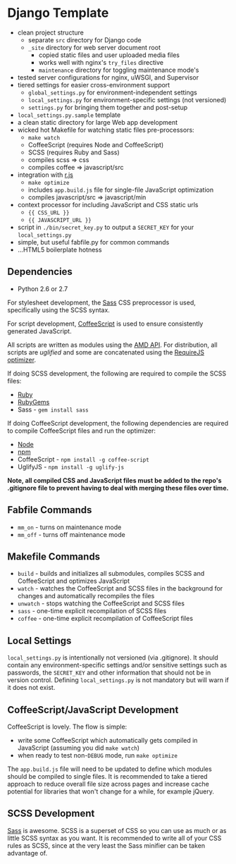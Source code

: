 Django Template
======================
- clean project structure
    - separate ``src`` directory for Django code
    - ``_site`` directory for web server document root
        - copied static files and user uploaded media files
        - works well with nginx's ``try_files`` directive
        - ``maintenance`` directory for toggling maintenance mode's
- tested server configurations for nginx, uWSGI, and Supervisor
- tiered settings for easier cross-environment support
    - ``global_settings.py`` for environment-independent settings
    - ``local_settings.py`` for environment-specific settings (not versioned)
    - ``settings.py`` for bringing them together and post-setup
- ``local_settings.py.sample`` template
- a clean static directory for large Web app development
- wicked hot Makefile for watching static files pre-processors:
    - ``make watch``
    - CoffeeScript (requires Node and CoffeeScript)
    - SCSS (requires Ruby and Sass)
    - compiles scss => css
    - compiles coffee => javascript/src
- integration with [r.js](https://github.com/jrburke/r.js/)
    - ``make optimize``
    - includes ``app.build.js`` file for single-file JavaScript optimization
    - compiles javascript/src => javascript/min
- context processor for including JavaScript and CSS static urls
    - ``{{ CSS_URL }}``
    - ``{{ JAVASCRIPT_URL }}``
- script in ``./bin/secret_key.py`` to output a ``SECRET_KEY`` for your
    ``local_settings.py``
- simple, but useful fabfile.py for common commands
- ...HTML5 boilerplate hotness

Dependencies
------------
- Python 2.6 or 2.7

For stylesheet development, the [Sass](http://sass-lang.com) CSS preprocessor is used, specifically using the SCSS syntax.

For script development, [CoffeeScript](http://coffeescript.org) is used to ensure consistently generated JavaScript.

All scripts are written as modules using the [AMD API](http://requirejs.org/docs/whyamd.html). For distribution, all scripts are _uglified_ and some are concatenated using the [RequireJS optimizer](http://requirejs.org/docs/optimization.html).

If doing SCSS development, the following are required to compile the SCSS files:

- [Ruby](http://www.ruby-lang.org)
- [RubyGems](http://rubygems.org)
- Sass - `gem install sass`

If doing CoffeeScript development, the following dependencies are required to compile CoffeeScript files and run the optimizer:

- [Node](http://nodejs.org)
- [npm](https://npmjs.org)
- CoffeeScript - `npm install -g coffee-script`
- UglifyJS - `npm install -g uglify-js`

**Note, all compiled CSS and JavaScript files must be added to the repo's .gitignore file to prevent having to deal with merging these files over time.**

Fabfile Commands
----------------
- ``mm_on`` - turns on maintenance mode
- ``mm_off`` - turns off maintenance mode

Makefile Commands
-----------------
- ``build`` - builds and initializes all submodules, compiles SCSS and
    CoffeeScript and optimizes JavaScript
- ``watch`` - watches the CoffeeScript and SCSS files in the background
for changes and automatically recompiles the files
- ``unwatch`` - stops watching the CoffeeScript and SCSS files
- ``sass`` - one-time explicit recompilation of SCSS files
- ``coffee`` - one-time explicit recompilation of CoffeeScript files

Local Settings
--------------
``local_settings.py`` is intentionally not versioned (via .gitignore). It should
contain any environment-specific settings and/or sensitive settings such as
passwords, the ``SECRET_KEY`` and other information that should not be in version
control. Defining ``local_settings.py`` is not mandatory but will warn if it does
not exist.

CoffeeScript/JavaScript Development
-----------------------------------
CoffeeScript is lovely. The flow is simple:

- write some CoffeeScript which automatically gets compiled in JavaScript
(assuming you did ``make watch``)
- when ready to test non-``DEBUG`` mode, run ``make optimize``

The ``app.build.js`` file will need to be updated to define which modules
should be compiled to single files. It is recommended to take a tiered
approach to reduce overall file size across pages and increase cache potential
for libraries that won't change for a while, for example jQuery.

SCSS Development
----------------
[Sass](http://sass-lang.com/) is awesome. SCSS is a superset of CSS so you can
use as much or as little SCSS syntax as you want. It is recommended to write
all of your CSS rules as SCSS, since at the very least the Sass minifier can
be taken advantage of.
